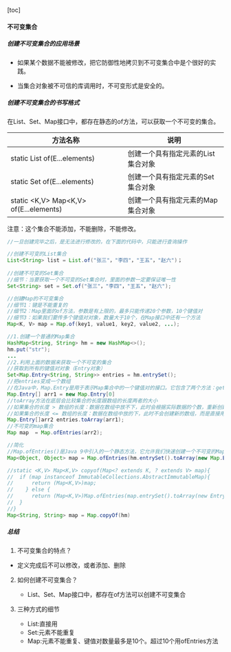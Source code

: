 [toc]

#### 不可变集合

##### 创建不可变集合的应用场景

* 如果某个数据不能被修改，把它防御性地拷贝到不可变集合中是个很好的实践。

* 当集合对象被不可信的库调用时，不可变形式是安全的。

##### 创建不可变集合的书写格式

在List、Set、Map接口中，都存在静态的of方法，可以获取一个不可变的集合。

| 方法名称                               | 说明                               |
| -------------------------------------- | ---------------------------------- |
| static <E> List<E> of(E...elements)    | 创建一个具有指定元素的List集合对象 |
| static <E> Set<E> of(E...elements)     | 创建一个具有指定元素的Set集合对象  |
| static <K,V> Map<K,V> of(E...elements) | 创建一个具有指定元素的Map集合对象  |

注意：这个集合不能添加，不能删除，不能修改。

```java
//一旦创建完毕之后，是无法进行修改的，在下面的代码中，只能进行查询操作

//创建不可变的List集合
List<String> list = List.of("张三"，"李四"，"王五"，"赵六")；
    
//创建不可变的Set集合
//细节：当要获取一个不可变的Set集合时，里面的参数一定要保证唯一性
Set<String> set = Set.of("张三"，"李四"，"王五"，"赵六");

//创建Map的不可变集合
//细节1：键是不能重复的
//细节2：Map里面的of方法，参数是有上限的，最多只能传递20个参数，10个键值对
//细节3：如果我们要传多个键值对对象，数量大于10个，在Map接口中还有一个方法
Map<K, V> map = Map.of(key1, value1, key2, value2, ...);

//1.创建一个普通的Map集合
HashMap<String, String> hm = new HashMap<>();
hm.put("str");
...
//2.利用上面的数据来获取一个不可变的集合
//获取到所有的键值对对象（Entry对象）
Set<Map.Entry<String, String>> entries = hm.entrySet();
//把entries变成一个数组
//在Java中，Map.Entry是用于表示Map集合中的一个键值对的接口。它包含了两个方法：getKey()和getValue()，分别用于获取键和值。
Map.Entry[] arr1 = new Map.Entry[0]
//toArray方法在底层会比较集合的长度跟数组的长度两者的大小
//如果集合的长度 > 数组的长度：数据在数组中放不下，此时会根据实际数据的个数，重新创建数组
//如果集合的长度 <= 数组的长度：数据在数组中放的下，此时不会创建新的数组，而是直接用
Map.Entry[]arr2 entries.toArray(arr1);
//不可变的map集合
Map map  = Map.ofEntries(arr2);

//简化
//Map.ofEntries()是Java 9中引入的一个静态方法，它允许我们快速创建一个不可变的Map对象，并且向其中添加一组键值对。
Map<Object, Object> map = Map.ofEntries(hm.entrySet().toArray(new Map.Entry[0]));

//static <K,V> Map<K,V> copyof(Map<? extends K, ? extends V> map){
//	if (map instanceof ImmutableCollections.AbstractImmutableMap){
//		return (Map<K,V>)map;
//    } else {
//		return (Map<K,V>)Map.ofEntries(map.entrySet().toArray(new Entry[]));
//	}
//}
Map<String, String> map = Map.copyOf(hm)
```

##### 总结

1.  不可变集合的特点？
* 定义完成后不可以修改，或者添加、删除

2. 如何创建不可变集合？
   * List、Set、Map接口中，都存在of方法可以创建不可变集合

3. 三种方式的细节
   * List:直接用
   * Set:元素不能重复
   * Map:元素不能重复、键值对数量最多是10个。超过10个用ofEntries方法



